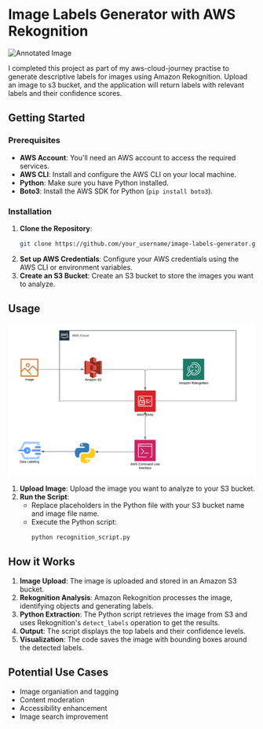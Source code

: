# Image Labels Generator with AWS Rekognition

![Annotated Image](annotated_image.jpg)

I completed this project as part of my aws-cloud-journey practise to generate descriptive labels for images using  Amazon Rekognition. Upload an image to s3 bucket, and the application will return labels with relevant labels and their confidence scores.


## Getting Started

### Prerequisites

- **AWS Account**: You'll need an AWS account to access the required services.
- **AWS CLI**: Install and configure the AWS CLI on your local machine.
- **Python**: Make sure you have Python installed.
- **Boto3**: Install the AWS SDK for Python (`pip install boto3`).

### Installation

1. **Clone the Repository**:
    ```bash
    git clone https://github.com/your_username/image-labels-generator.git
    ```
2. **Set up AWS Credentials**: Configure your AWS credentials using the AWS CLI or environment variables.
3. **Create an S3 Bucket**: Create an S3 bucket to store the images you want to analyze.

## Usage

![Image of Architecture Diagram](architecture_diagram.png)

1. **Upload Image**: Upload the image you want to analyze to your S3 bucket.
2. **Run the Script**:
    - Replace placeholders in the Python file with your S3 bucket name and image file name.
    - Execute the Python script:
      ```bash
      python recognition_script.py
      ```

## How it Works

1. **Image Upload**: The image is uploaded and stored in an Amazon S3 bucket.
2. **Rekognition Analysis**: Amazon Rekognition processes the image, identifying objects and generating labels.
3. **Python Extraction**: The Python script retrieves the image from S3 and uses Rekognition's `detect_labels` operation to get the results.
4. **Output**: The script displays the top labels and their confidence levels.
5. **Visualization**: The code saves the image with bounding boxes around the detected labels.

## Potential Use Cases

- Image organiation and tagging
- Content moderation
- Accessibility enhancement
- Image search improvement
